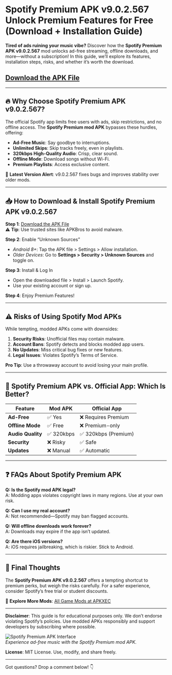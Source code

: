 # Spotify Premium APK v9.0.2.567 Unlock Premium Features for Free (Download + Installation Guide)  

**Tired of ads ruining your music vibe?** Discover how the **Spotify Premium APK v9.0.2.567** mod unlocks ad-free streaming, offline downloads, and more—without a subscription! In this guide, we’ll explore its features, installation steps, risks, and whether it’s worth the download.  

## [Download the APK File](https://apkbros.com/spotify-premium-apk/) 

---

## 🔥 Why Choose Spotify Premium APK v9.0.2.567?  

The official Spotify app limits free users with ads, skip restrictions, and no offline access. The **Spotify Premium mod APK** bypasses these hurdles, offering:  

- **Ad-Free Music**: Say goodbye to interruptions.  
- **Unlimited Skips**: Skip tracks freely, even in playlists.  
- **320kbps High-Quality Audio**: Crisp, clear sound.  
- **Offline Mode**: Download songs without Wi-Fi.  
- **Premium Playlists**: Access exclusive content.  

📌 **Latest Version Alert**: v9.0.2.567 fixes bugs and improves stability over older mods.  

---

## 📥 How to Download & Install Spotify Premium APK v9.0.2.567  

**Step 1**: [Download the APK File](https://apkbros.com/spotify-premium-apk/)  
⚠️ **Tip**: Use trusted sites like APKBros to avoid malware.  

**Step 2**: Enable “Unknown Sources”  
- *Android 8+*: Tap the APK file > Settings > Allow installation.  
- *Older Devices*: Go to **Settings > Security > Unknown Sources** and toggle on.  

**Step 3**: Install & Log In  
- Open the downloaded file > Install > Launch Spotify.  
- Use your existing account or sign up.  

**Step 4**: Enjoy Premium Features!  

---

## ⚠️ Risks of Using Spotify Mod APKs  

While tempting, modded APKs come with downsides:  

1. **Security Risks**: Unofficial files may contain malware.  
2. **Account Bans**: Spotify detects and blocks modded app users.  
3. **No Updates**: Miss critical bug fixes or new features.  
4. **Legal Issues**: Violates Spotify’s Terms of Service.  

**Pro Tip**: Use a throwaway account to avoid losing your main profile.  

---

## 🤔 Spotify Premium APK vs. Official App: Which Is Better?  

| Feature               | Mod APK          | Official App       |  
|-----------------------|------------------|--------------------|  
| **Ad-Free**           | ✅ Yes           | ❌ Requires Premium |  
| **Offline Mode**      | ✅ Free          | ❌ Premium-only     |  
| **Audio Quality**     | ✅ 320kbps       | ✅ 320kbps (Premium)|  
| **Security**          | ❌ Risky         | ✅ Safe             |  
| **Updates**           | ❌ Manual        | ✅ Automatic        |  

---

## ❓ FAQs About Spotify Premium APK  

**Q: Is the Spotify mod APK legal?**  
A: Modding apps violates copyright laws in many regions. Use at your own risk.  

**Q: Can I use my real account?**  
A: Not recommended—Spotify may ban flagged accounts.  

**Q: Will offline downloads work forever?**  
A: Downloads may expire if the app isn’t updated.  

**Q: Are there iOS versions?**  
A: iOS requires jailbreaking, which is riskier. Stick to Android.  

---

## 📌 Final Thoughts  

The **Spotify Premium APK v9.0.2.567** offers a tempting shortcut to premium perks, but weigh the risks carefully. For a safer experience, consider Spotify’s free trial or student discounts.  

🔗 **Explore More Mods**: [All Game Mods at APKXEC](https://apkxec.com/)  

---

**Disclaimer**: This guide is for educational purposes only. We don’t endorse violating Spotify’s policies. Use modded APKs responsibly and support developers by subscribing where possible.  

![Spotify Premium APK Interface](https://github.com/user-attachments/assets/901f43f5-8bbb-40a5-a94c-ba9685fc940d)  
*Experience ad-free music with the Spotify Premium mod APK.*  

**License**: MIT License. Use, modify, and share freely.  

--- 
Got questions? Drop a comment below! 👇
